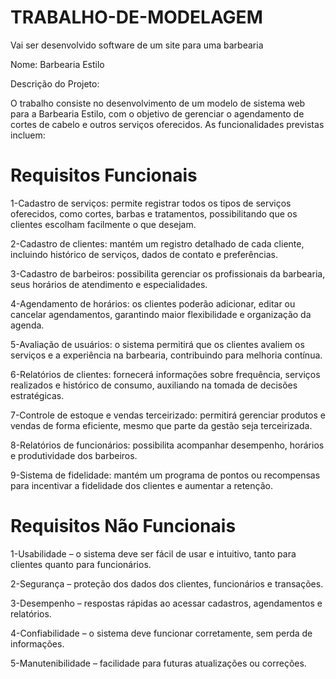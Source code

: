 # TRABALHO-DE-MODELAGEM
Vai ser desenvolvido software de um site para uma barbearia

Nome: Barbearia Estilo

Descrição do Projeto: 

O trabalho consiste no desenvolvimento de um modelo de sistema web para a Barbearia Estilo,
com o objetivo de gerenciar o agendamento de cortes de cabelo e outros serviços oferecidos.
As funcionalidades previstas incluem:

# Requisitos Funcionais
1-Cadastro de serviços: permite registrar todos os tipos de serviços oferecidos, como cortes, barbas e tratamentos, possibilitando que os clientes escolham facilmente o que desejam. 

2-Cadastro de clientes: mantém um registro detalhado de cada cliente, incluindo histórico de serviços, dados de contato e preferências.

3-Cadastro de barbeiros: possibilita gerenciar os profissionais da barbearia, seus horários de atendimento e especialidades.

4-Agendamento de horários: os clientes poderão adicionar, editar ou cancelar agendamentos, garantindo maior flexibilidade e organização da agenda.

5-Avaliação de usuários: o sistema permitirá que os clientes avaliem os serviços e a experiência na barbearia, contribuindo para melhoria contínua.

6-Relatórios de clientes: fornecerá informações sobre frequência, serviços realizados e histórico de consumo, auxiliando na tomada de decisões estratégicas.

7-Controle de estoque e vendas terceirizado: permitirá gerenciar produtos e vendas de forma eficiente, mesmo que parte da gestão seja terceirizada.

8-Relatórios de funcionários: possibilita acompanhar desempenho, horários e produtividade dos barbeiros.

9-Sistema de fidelidade: mantém um programa de pontos ou recompensas para incentivar a fidelidade dos clientes e aumentar a retenção.

# Requisitos Não Funcionais 

1-Usabilidade – o sistema deve ser fácil de usar e intuitivo, tanto para clientes quanto para funcionários.

2-Segurança – proteção dos dados dos clientes, funcionários e transações.

3-Desempenho – respostas rápidas ao acessar cadastros, agendamentos e relatórios.

4-Confiabilidade – o sistema deve funcionar corretamente, sem perda de informações.

5-Manutenibilidade – facilidade para futuras atualizações ou correções.

